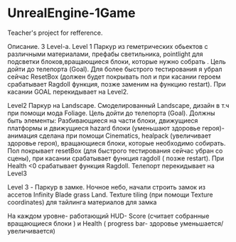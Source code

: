 # UnrealEngine-1Game
Teacher's project for refference.

Описание.
3 Level-а. 
Level 1 Паркур из геметрических обьектов с различными материалами, префабы светильника, pointlight для подсветки блоков,вращающиеся блоки, которые нужно собрать . Цель дойти до телепорта (Goal). Для более быстрого тестирования  я убрал сейчас ResetBox (должен будет покрывать пол и при касании героем срабатывает Ragdoll функция, позже заменим на функцию restart). При касании GOAL  перекидывает на Level2.

Level2 Паркур на Landscape. Cмоделированный Landscape, дизайн  в т.ч при помощи мода Foliage. Цель дойти до телепорта (Goal). Должны быть элементы: Разбивающиеся на части блоки, движущиеся платформы и движущиеся  hazard блоки (уменьшают здоровье героя)- анимация сделана при помощи Cinematics, healpack (увеличивает здоровье героя), вращающиеся блоки, которые необходимо собирать. Пол покрывает resetBox (для быстрого тестирования сейчас убран со сцены), при касании срабатывает функция ragdoll ( позже restart). 
При Health <0 срабатывает функция Ragdoll. Телепорт  перекидывает на Level3

Level 3 - Паркур в замке. Ночное небо,  начали строить замок из ассетов Infinity Blade grass Land. Texture tiling (при помощи Texture coordinates) для тайлинга  материалов для замка 

На каждом уровне- работающий HUD- Score (считает собранные вращающиеся блоки ) и Health ( progress bar- здоровье уменьшается/ увеличивается)





